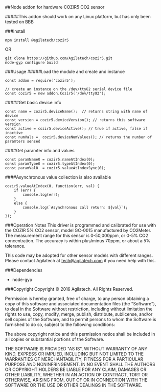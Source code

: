 ##Node addon for hardware COZIR5 CO2 sensor

#####This addon should work on any Linux platform, but has only been tested on BBB

###Install

```
npm install @agilatech/cozir5
```
OR
```
git clone https://github.com/Agilatech/cozir5.git
node-gyp configure build
```

###Usage
#####Load the module and create and instance
```
const addon = require('cozir5');

// create an instance on the /dev/ttyO2 serial device file
const cozir5 = new addon.Cozir5('/dev/ttyO2');
```
#####Get basic device info
```
const name = cozir5.deviceName();  // returns string with name of device
const version = cozir5.deviceVersion(); // returns this software version
const active = cozir5.deviceActive(); // true if active, false if inactive
const numVals =  cozir5.deviceNumValues(); // returns the number of paramters sensed
```
####Get paramter info and values
```
const paramName0 = cozir5.nameAtIndex(0);
const paramType0 = cozir5.typeAtIndex(0);
const paramVal0  = cozir5.valueAtIndexSync(0);
```
####Asynchronous value collection is also available
```
cozir5.valueAtIndex(0, function(err, val) {
    if (err) {
        console.log(err);
    }
    else {
        console.log(`Asynchronous call return: ${val}`);
    }
});
```

###Operation Notes
This driver is programmed and calibrated for use with the COZIR 5% CO2 sensor, model GC-0015 manufactured by CO2Meter. 
The measurement range for this sensor is 0-50,000ppm, or 0-5% CO2 concentration.  The accuracy is within plus/minus 
70ppm, or about a 5% tolerance.

This code may be adopted for other sensor models with different ranges.  Please contact Agilatech at tech@agilatech.com 
if you need help with this.

###Dependencies
* node-gyp

###Copyright
Copyright © 2016 Agilatech. All Rights Reserved.

Permission is hereby granted, free of charge, to any person obtaining a copy of this software and associated documentation files (the "Software"), to deal in the Software without restriction, including without limitation the rights to use, copy, modify, merge, publish, distribute, sublicense, and/or sell copies of the Software, and to permit persons to whom the Software is furnished to do so, subject to the following conditions:

The above copyright notice and this permission notice shall be included in all copies or substantial portions of the Software.

THE SOFTWARE IS PROVIDED "AS IS", WITHOUT WARRANTY OF ANY KIND, EXPRESS OR IMPLIED, INCLUDING BUT NOT LIMITED TO THE WARRANTIES OF MERCHANTABILITY, FITNESS FOR A PARTICULAR PURPOSE AND NONINFRINGEMENT. IN NO EVENT SHALL THE AUTHORS OR COPYRIGHT HOLDERS BE LIABLE FOR ANY CLAIM, DAMAGES OR OTHER LIABILITY, WHETHER IN AN ACTION OF CONTRACT, TORT OR OTHERWISE, ARISING FROM, OUT OF OR IN CONNECTION WITH THE SOFTWARE OR THE USE OR OTHER DEALINGS IN THE SOFTWARE.

